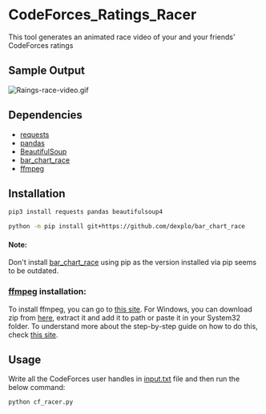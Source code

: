 # CodeForces_Ratings_Racer
This tool generates an animated race video of your and your friends' CodeForces ratings

## Sample Output
![Raings-race-video.gif](https://media.giphy.com/media/WLMIeAeC68ZMaPsTw2/giphy.gif)

## Dependencies
- [requests](https://pypi.org/project/requests/)
- [pandas](https://pypi.org/project/pandas/)
- [BeautifulSoup](https://pypi.org/project/beautifulsoup4/)
- [bar_chart_race](https://github.com/dexplo/bar_chart_race)
- [ffmpeg](https://www.ffmpeg.org/download.html)

## Installation
```sh
pip3 install requests pandas beautifulsoup4
```
```sh
python -m pip install git+https://github.com/dexplo/bar_chart_race
```
#### Note:
Don't install [bar_chart_race](https://github.com/dexplo/bar_chart_race) using pip as the version installed via pip seems to be outdated.

### [ffmpeg](https://www.ffmpeg.org/download.html) installation:
To install ffmpeg, you can go to [this site](https://ffmpeg.org/download.html).
For Windows, you can download zip from [here](https://www.gyan.dev/ffmpeg/builds/ffmpeg-release-essentials.zip), extract it and add it to path or paste it in your System32 folder.
To understand more about the step-by-step guide on how to do this, check [this site](https://www.wikihow.com/Install-FFmpeg-on-Windows).

## Usage
Write all the CodeForces user handles in [input.txt](https://github.com/TheViking733n/CodeForces_Ratings_Racer/blob/main/input.txt) file and then run the below command:
```sh
python cf_racer.py
```
